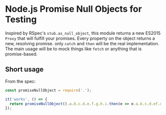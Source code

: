 Node.js Promise Null Objects for Testing
========================================

Inspired by RSpec's `stub.as_null_object`, this module returns a new ES2015 `Proxy` that will fulfill your promises.
Every property on the object returns a new, resolving promise. only `catch` and `then` will be the real implementation.
The main usage will be to mock things like `fetch` or anything that is promise-based.

Short usage
-----------
From the spec:

```js
const promiseNullObject = require('.');

it('works', () => {
  return promiseNullObject().a.b.c.d.e.f.g.h.i.then(e => e.a.b.c.d.ef.d.f.h());
});
```
